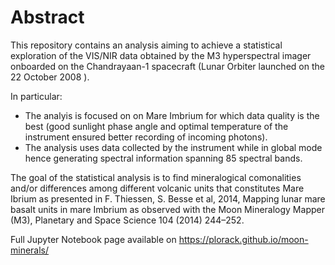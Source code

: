 # Abstract

This repository contains an analysis aiming to achieve a statistical exploration of the VIS/NIR data obtained by the M3 hyperspectral imager onboarded on the Chandrayaan-1 spacecraft (Lunar Orbiter launched on the 22 October 2008 ).

In particular:
- The analyis is focused on on Mare Imbrium for which data quality is the best (good sunlight phase angle and optimal temperature of the instrument ensured better recording of incoming photons). 
- The analysis uses data collected by the instrument while in global mode hence generating spectral information spanning 85 spectral bands.
 
The goal of the statistical analysis is to find mineralogical comonalities and/or differences among different volcanic units that constitutes Mare Ibrium as presented in F. Thiessen, S. Besse et al, 2014, Mapping lunar mare basalt units in mare Imbrium as observed with the Moon Mineralogy Mapper (M3), Planetary and Space Science 104 (2014) 244–252.

Full Jupyter Notebook page available on https://plorack.github.io/moon-minerals/
